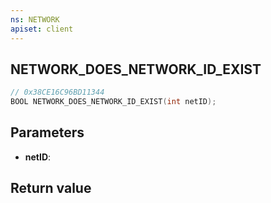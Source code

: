 ```yaml
---
ns: NETWORK
apiset: client
---
```

## NETWORK_DOES_NETWORK_ID_EXIST

```c
// 0x38CE16C96BD11344
BOOL NETWORK_DOES_NETWORK_ID_EXIST(int netID);
```


## Parameters
* **netID**:

## Return value